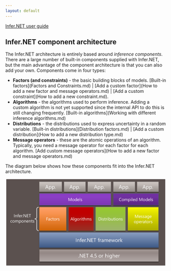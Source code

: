```yaml
---
layout: default 
--- 
```

[Infer.NET user guide](index.md)

## Infer.NET component architecture

The Infer.NET architecture is entirely based around _inference components_. There are a large number of built-in components supplied with Infer.NET, but the main advantage of the component architecture is that you can also add your own. Components come in four types:

*   **Factors (and constraints)** \- the basic building blocks of models. 
    [Built-in factors](Factors and Constraints.md) | [Add a custom factor](How to add a new factor and message operators.md) | [Add a custom constraint](How to add a new constraint.md).
*   **Algorithms** \- the algorithms used to perform inference. Adding a custom algorithm is not yet supported since the internal API to do this is still changing frequently. 
    [Built-in algorithms](Working with different inference algorithms.md)
*   **Distributions** \- the distributions used to express uncertainty in a random variable. 
    [Built-in distributions](Distribution factors.md) | [Add a custom distribution](How to add a new distribution type.md)
*   **Message operators** \- these are the atomic operations of an algorithm. Typically, you need a message operator for each factor for each algorithm. 
    [Add custom message operators](How to add a new factor and message operators.md)

The diagram below shows how these components fit into the Infer.NET architecture.

![](Infer.NET_Architecture.PNG)